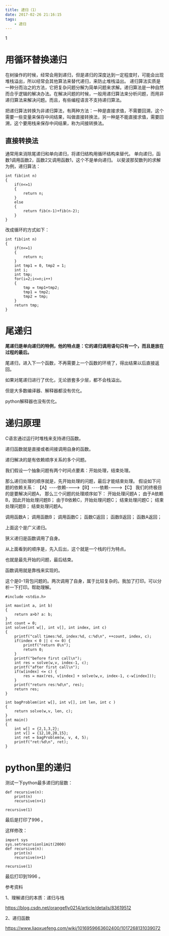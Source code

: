 ```yaml
---
title: 递归（1）
date: 2017-02-26 21:16:15
tags:
	- 递归
---
```

1

# 用循环替换递归

在树操作的时候，经常会用到递归，但是递归的深度达到一定程度时，可能会出现堆栈溢出，所以经常会其他算法来替代递归，来防止堆栈溢出。
递归算法实质是一种分而治之的方法，它把复杂问题分解为简单问题来求解。递归算法是一种自然而合乎逻辑的解决办法。在解决问题的时候，一般用递归算法来分析问题，而用非递归算法来解决问题。而且，有些编程语言不支持递归算法。

把递归算法转换为非递归算法，有两种方法：一种是直接求值，不需要回溯，这个需要一些变量来保存中间结果，叫做直接转换法，另一种是不能直接求值，需要回溯，这个要用栈来保存中间结果，称为间接转换法。

## 直接转换法
通常用来消除尾递归和单向递归，将递归结构用循环结构来替代。
单向递归，函数1调用函数2，函数2又调用函数1，这个不是单向递归。
以斐波那契数列的求解为例，递归算法：

```
int fib(int n)
{
	if(n<=1)
	{
		return n;
	}
	else
	{
		return fib(n-1)+fib(n-2);
	}
}
```
改成循环的方式如下：
```
int fib(int n)
{
	if(n<=1)
	{
		return n;
	}
	int tmp1 = 0, tmp2 = 1;
	int i;
	int tmp;
	for(i=2;i<=n;i++)
	{
		tmp = tmp1+tmp2;
		tmp1 = tmp2;
		tmp2 = tmp;
	}
	return tmp;
}
```
# 尾递归

**尾递归是单向递归的特例，他的特点是：它的递归调用语句只有一个，而且是放在过程的最后。**

尾递归，进入下一个函数，不再需要上一个函数的环境了，得出结果以后直接返回。

如果对尾递归进行了优化，无论嵌套多少层，都不会栈溢出。

但是大多数编译器、解释器都没有优化。

python解释器也没有优化。



# 递归原理

C语言通过运行时堆栈来支持递归函数。

递归函数就是直接或者间接调用自身的函数。



递归解决的是有依赖顺序关系的多个问题。

我们假设一个抽象问题有两个时间点要素：开始处理，结束处理。

那么递归处理的顺序就是，先开始处理的问题，最后才能结束处理。
假设如下问题的依赖关系：
【A】----依赖---->【B】----依赖---->【C】
我们的终极目的是要解决问题A，
那么三个问题的处理顺序如下：
开始处理问题A；
由于A依赖B，因此开始处理问题B；
由于B依赖C，开始处理问题C；
结束处理问题C；
结束处理问题B；
结束处理问题A。

调用函数A；
调用函数B；
调用函数C；
函数C返回；
函数B返回；
函数A返回；

上面这个是广义递归。

狭义递归是函数调用了自身。

从上面看到的顺序是，先入后出，这个就是一个栈的行为特点。

也就是最先开始的问题，最后结束。

函数调用就是靠栈来实现的。

这个是0-1背包问题的。两次调用了自身，属于比较复杂的。我加了打印。可以分析一下打印。帮助理解。

```
#include <stdio.h>

int max(int a, int b)
{
    return a>b? a: b;
}
int count = 0;
int solve(int w[], int v[], int index, int c)
{
    printf("call times:%d, index:%d, c:%d\n", ++count, index, c);
    if(index < 0 || c <= 0) {
        printf("return 0\n");
        return 0;
    }
    printf("before first call\n");
    int res = solve(w,v, index-1, c);
    printf("after first call\n");
    if(w[index] <= c) {
        res = max(res, v[index] + solve(w,v, index-1, c-w[index]));
    }
    printf("return res:%d\n", res);
    return res;
}

int bagProblem(int w[], int v[], int len, int c )
{
    return solve(w,v, len, c);
}
int main()
{
    int w[] = {2,1,3,2};
    int v[] = {12,10,20,15};
    int ret = bagProblem(w, v, 4, 5);
    printf("ret:%d\n", ret);
}
```

# python里的递归

测试一下python最多递归的层数：

```
def recursive(n):
    print(n)
    recursive(n+1)

recursive(1)
```

最后是打印了996 。

这样修改：

```
import sys
sys.setrecursionlimit(2000)
def recursive(n):
    print(n)
    recursive(n+1)

recursive(1)
```

最后打印到1996 。



参考资料

1、理解递归的本质：递归与栈

https://blog.csdn.net/orangefly0214/article/details/83619512

2、递归函数

https://www.liaoxuefeng.com/wiki/1016959663602400/1017268131039072